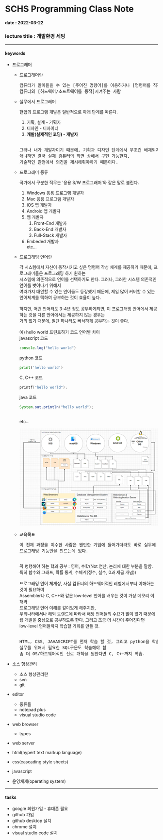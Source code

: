 # SCHS Programming Class Note
#### date : 2022-03-22
### lecture title : 개발환경 세팅
* * *


#### keywords
* 프로그래머
    - 프로그래머란

        <pre>컴퓨터가 알아들을 수 있는 [주어진 명령어]를 이용하거나 [명령어를 직접 만들어] 원하는 요구사항에 맞춰<br/>컴퓨터의 [하드웨어/소프트웨어를 동작]시켜주는 사람</pre>

    - 실무에서 프로그래머

        현업의 프로그램 개발은 일반적으로 아래 단계를 따른다.
        1. 기획, 설계 - 기획자
        2. 디자인 - 디자이너
        3. **개발(실제적인 코딩) - 개발자**   
        <br/>
        <pre>그러나 내가 개발자이기 때문에, 기획과 디자인 단계에서 무조건 배제되지는 않는다.<br/>왜냐하면 결국 실제 컴퓨터의 화면 상에서 구현 가능한지,<br/>기술적인 관점에서 의견을 제시해줘야하기 때문이다.</pre>

    - 프로그래머 종류

        국가에서 구분한 직무는 '응용 S/W 프로그래머'와 같은 말로 불린다.
        1. Windows 응용 프로그램 개발자
        2. Mac 응용 프로그램 개발자
        3. iOS 앱 개발자
        4. Android 앱 개발자
        5. 웹 개발자
            1. Front-End 개발자
            2. Back-End 개발자
            3. Full-Stack 개발자   
        6. Embeded 개발자   
        etc...
    
    - 프로그래밍 언어란

        각 시스템에서 자신이 동작시키고 싶은 명령어 작성 체계를 제공하기 때문에, 프로그래머들은 프로그래밍 하기 원하는<br/>
        시스템에 의존적으로 언어를 선택하기도 한다. 그러나, 그러한 시스템 의존적인 언어를 벗어나기 위해서<br/>
        여러가지 대안할 수 있는 언어들도 등장했기 때문에, 제일 많이 커버할 수 있는 언어체계를 택하여 공부하는 것이 효율이 높다.<br/>
        <br/>
        하지만, 어떤 언어라도 3-4년 정도 공부하게되면, 이 프로그래밍 언어에서 제공하는 것을 다른 언어에서는 제공하지 않는 경우는<br/>
        거의 없기 때문에, 일단 하나라도 빠삭하게 공부하는 것이 좋다.
        <br/>
        <br/>
        예) hello world 프린트하기 코드 언어별 차이<br/>
        javascript 코드
        ```javascript
        console.log("hello world")
        ```
        python 코드
        ```python
        print('hello world')
        ```
        C, C++ 코드
        ```C
        printf("hello world");
        ```
        java 코드
        ```java
        System.out.println("hello world");
        ```
        <br/>
        etc...

        <img src="https://github.com/dogfoots/schs_lect/blob/main/lecture1/dev_scheme.PNG" title="dev scheme" alt="dev scheme"></img>

    - 교육목표
        <pre>이 전체 과정을 이수한 사람은 왠만한 기업에 들어가더라도 바로 실무에 투입 가능한 수준의<br/>프로그래밍 기능인을 만드는데 있다.</pre>
        <br/>
        꼭 병행해야 하는 학과 공부 : 영어, 수학(Not 연산, 논리에 대한 부분을 말함. 특히 함수와 그래프, 확률 통계, 수체계(정수, 실수, 0과 제곱 개념))
        <br/><br/>
        프로그래밍 언어 체계상, 사실 컴퓨터의 하드웨어적인 레벨에서부터 이해하는 것이 필요하여<br/>
        Assembler나 C, C++와 같은 low-level 언어를 배우는 것이 가상 메모리 이해와<br/>
        프로그래밍 언어 이해를 깊이있게 해주지만,<br/>
        우리나라에서나 해외 트렌드에 따라서 해당 언어들의 수요가 많이 없기 때문에<br/>
        웹 개발을 중심으로 공부하도록 한다. 그리고 조금 더 시간이 주어진다면 <br/>low-level 언어들까지 학습할 기회를 만들 것.<br/>
        <br/>
        <pre>HTML, CSS, JAVASCRIPT를 먼저 학습 할 것, 그리고 python을 학습할 것(대학 대비),<br/>실무를 위해서 필요한 SQL구문도 학습해야 함<br/>좀 더 OS/하드웨어적인 진로 개척을 원한다면 C, C++까지 학습.</pre>

* 소스 형상관리
    - 소스 형상관리란
    - svn
    - git

* editor
    - 종류들
    - notepad plus
    - visual studio code

* web browser
    - types

* web server

* html(hypert text markup language)
* css(cascading style sheets)
* javascript

* 운영체제(operating system)


* * *
#### tasks
* google 회원가입 - 휴대폰 필요
* github 가입
* github desktop 설치
* chrome 설치
* visual studio code 설치

